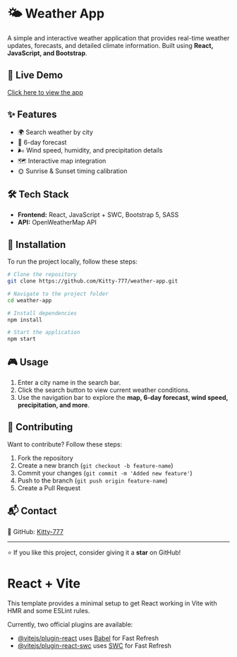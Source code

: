 # 🌤️ Weather App

A simple and interactive weather application that provides real-time weather updates, forecasts, and detailed climate information. Built using **React, JavaScript, and Bootstrap**.

## 🔗 Live Demo
[Click here to view the app](https://kitty-777.github.io/weather-app/) 

## ✨ Features
- 🌍 Search weather by city
- 📅 6-day forecast
- 🌬️ Wind speed, humidity, and precipitation details
- 🗺️ Interactive map integration
- 🌞 Sunrise & Sunset timing calibration

## 🛠️ Tech Stack
- **Frontend:** React, JavaScript + SWC, Bootstrap 5, SASS
- **API:** OpenWeatherMap API 

## 🚀 Installation
To run the project locally, follow these steps:

```bash
# Clone the repository
git clone https://github.com/Kitty-777/weather-app.git

# Navigate to the project folder
cd weather-app

# Install dependencies
npm install

# Start the application
npm start
```

## 🎮 Usage
1. Enter a city name in the search bar.
2. Click the search button to view current weather conditions.
3. Use the navigation bar to explore the **map, 6-day forecast, wind speed, precipitation, and more**.

## 🤝 Contributing
Want to contribute? Follow these steps:
1. Fork the repository
2. Create a new branch (`git checkout -b feature-name`)
3. Commit your changes (`git commit -m 'Added new feature'`)
4. Push to the branch (`git push origin feature-name`)
5. Create a Pull Request

## 📬 Contact
🔗 GitHub: [Kitty-777](https://github.com/Kitty-777)

---
⭐ If you like this project, consider giving it a **star** on GitHub!


# React + Vite

This template provides a minimal setup to get React working in Vite with HMR and some ESLint rules.

Currently, two official plugins are available:

- [@vitejs/plugin-react](https://github.com/vitejs/vite-plugin-react/blob/main/packages/plugin-react/README.md) uses [Babel](https://babeljs.io/) for Fast Refresh
- [@vitejs/plugin-react-swc](https://github.com/vitejs/vite-plugin-react-swc) uses [SWC](https://swc.rs/) for Fast Refresh

